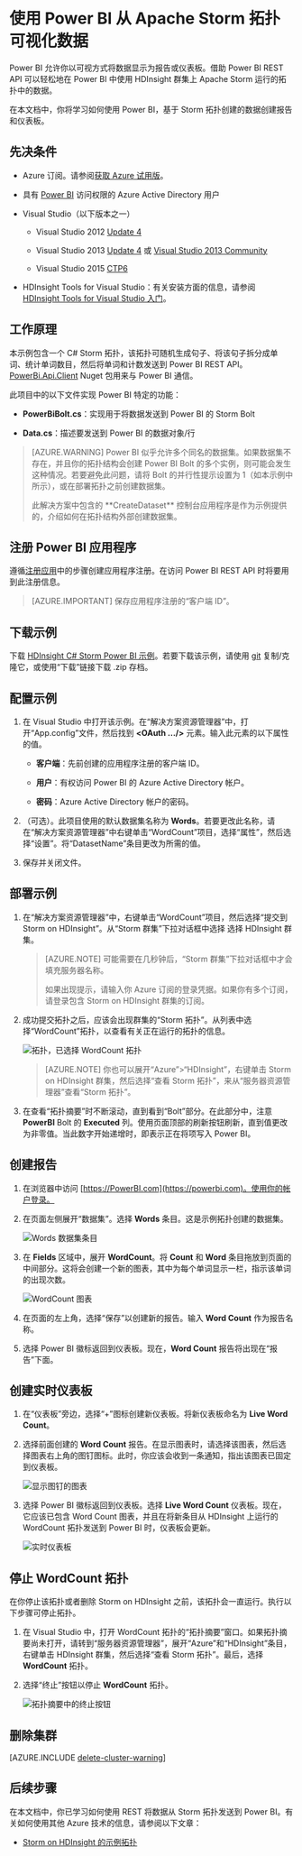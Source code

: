 <properties
 pageTitle="将数据从 Apache Storm 写入 Power BI | Azure"
 description="将数据从 HDInsight 中 Apache Storm 群集上运行的 C# 拓扑写入 Power BI。此外，使用 Power BI 创建报表和实时仪表板。"
 services="hdinsight"
 documentationCenter=""
 authors="Blackmist"
 manager="paulettm"
 editor="cgronlun"
	tags="azure-portal"/>

<tags
	ms.service="hdinsight"
	ms.date="03/01/2016"
	wacn.date="04/12/2016"/>

# 使用 Power BI 从 Apache Storm 拓扑可视化数据

Power BI 允许你以可视方式将数据显示为报告或仪表板。借助 Power BI REST API 可以轻松地在 Power BI 中使用 HDInsight 群集上 Apache Storm 运行的拓扑中的数据。

在本文档中，你将学习如何使用 Power BI，基于 Storm 拓扑创建的数据创建报告和仪表板。

## 先决条件

- Azure 订阅。请参阅[获取 Azure 试用版](/pricing/1rmb-trial/)。

* 具有 [Power BI](https://powerbi.com) 访问权限的 Azure Active Directory 用户

* Visual Studio（以下版本之一）

    * Visual Studio 2012 [Update 4](http://www.microsoft.com/download/details.aspx?id=39305)

    * Visual Studio 2013 [Update 4](http://www.microsoft.com/download/details.aspx?id=44921) 或 [Visual Studio 2013 Community](http://download.microsoft.com/download/7/1/B/71BA74D8-B9A0-4E6C-9159-A8335D54437E/vs_community.exe)

    * Visual Studio 2015 [CTP6](http://visualstudio.com/downloads/visual-studio-2015-ctp-vs)

* HDInsight Tools for Visual Studio：有关安装方面的信息，请参阅 [HDInsight Tools for Visual Studio 入门](/documentation/articles/hdinsight-hadoop-visual-studio-tools-get-started)。

## 工作原理

本示例包含一个 C# Storm 拓扑，该拓扑可随机生成句子、将该句子拆分成单词、统计单词数目，然后将单词和计数发送到 Power BI REST API。[PowerBi.Api.Client](https://github.com/Vtek/PowerBI.Api.Client) Nuget 包用来与 Power BI 通信。

此项目中的以下文件实现 Power BI 特定的功能：

* **PowerBiBolt.cs**：实现用于将数据发送到 Power BI 的 Storm Bolt

* **Data.cs**：描述要发送到 Power BI 的数据对象/行

> [AZURE.WARNING] Power BI 似乎允许多个同名的数据集。如果数据集不存在，并且你的拓扑结构会创建 Power BI Bolt 的多个实例，则可能会发生这种情况。若要避免此问题，请将 Bolt 的并行性提示设置为 1（如本示例中所示），或在部署拓扑之前创建数据集。
> <p>此解决方案中包含的 **CreateDataset** 控制台应用程序是作为示例提供的，介绍如何在拓扑结构外部创建数据集。

## 注册 Power BI 应用程序

遵循[注册应用](https://powerbi.microsoft.com/en-us/documentation/powerbi-developer-register-a-client-app/)中的步骤创建应用程序注册。在访问 Power BI REST API 时将要用到此注册信息。

> [AZURE.IMPORTANT] 保存应用程序注册的“客户端 ID”。

## 下载示例

下载 [HDInsight C# Storm Power BI 示例](https://github.com/Azure-Samples/hdinsight-dotnet-storm-powerbi)。若要下载该示例，请使用 [git](http://git-scm.com/) 复制/克隆它，或使用“下载”链接下载 .zip 存档。

## 配置示例

1. 在 Visual Studio 中打开该示例。在“解决方案资源管理器”中，打开“App.config”文件，然后找到 **<OAuth .../>** 元素。输入此元素的以下属性的值。

    * **客户端**：先前创建的应用程序注册的客户端 ID。

    * **用户**：有权访问 Power BI 的 Azure Active Directory 帐户。

    * **密码**：Azure Active Directory 帐户的密码。

2. （可选）。此项目使用的默认数据集名称为 **Words**。若要更改此名称，请在“解决方案资源管理器”中右键单击“WordCount”项目，选择“属性”，然后选择“设置”。将“DatasetName”条目更改为所需的值。

2. 保存并关闭文件。

## 部署示例

1. 在“解决方案资源管理器”中，右键单击“WordCount”项目，然后选择“提交到 Storm on HDInsight”。从“Storm 群集”下拉对话框中选择 选择 HDInsight 群集。

    > [AZURE.NOTE] 可能需要在几秒钟后，“Storm 群集”下拉对话框中才会填充服务器名称。
    > <p>如果出现提示，请输入你 Azure 订阅的登录凭据。如果你有多个订阅，请登录包含 Storm on HDInsight 群集的订阅。

2. 成功提交拓扑之后，应该会出现群集的“Storm 拓扑”。从列表中选择“WordCount”拓扑，以查看有关正在运行的拓扑的信息。

    ![拓扑，已选择 WordCount 拓扑](./media/hdinsight-storm-power-bi-topology/topologysummary.png)

    > [AZURE.NOTE] 你也可以展开“Azure”>“HDInsight”，右键单击 Storm on HDInsight 群集，然后选择“查看 Storm 拓扑”，来从“服务器资源管理器”查看“Storm 拓扑”。

3. 在查看“拓扑摘要”时不断滚动，直到看到“Bolt”部分。在此部分中，注意 **PowerBI** Bolt 的 **Executed** 列。使用页面顶部的刷新按钮刷新，直到值更改为非零值。当此数字开始递增时，即表示正在将项写入 Power BI。

## 创建报告

1. 在浏览器中访问 [https://PowerBI.com](https://powerbi.com)。使用你的帐户登录。

2. 在页面左侧展开“数据集”。选择 **Words** 条目。这是示例拓扑创建的数据集。

    ![Words 数据集条目](./media/hdinsight-storm-power-bi-topology/words.png)

3. 在 **Fields** 区域中，展开 **WordCount**。将 **Count** 和 **Word** 条目拖放到页面的中间部分。这将会创建一个新的图表，其中为每个单词显示一栏，指示该单词的出现次数。

    ![WordCount 图表](./media/hdinsight-storm-power-bi-topology/wordcountchart.png)

4. 在页面的左上角，选择“保存”以创建新的报告。输入 **Word Count** 作为报告名称。

5. 选择 Power BI 徽标返回到仪表板。现在，**Word Count** 报告将出现在“报告”下面。

## 创建实时仪表板

1. 在“仪表板”旁边，选择“+”图标创建新仪表板。将新仪表板命名为 **Live Word Count**。

2. 选择前面创建的 **Word Count** 报告。在显示图表时，请选择该图表，然后选择图表右上角的图钉图标。此时，你应该会收到一条通知，指出该图表已固定到仪表板。

    ![显示图钉的图表](./media/hdinsight-storm-power-bi-topology/pushpin.png)

2. 选择 Power BI 徽标返回到仪表板。选择 **Live Word Count** 仪表板。现在，它应该已包含 Word Count 图表，并且在将新条目从 HDInsight 上运行的 WordCount 拓扑发送到 Power BI 时，仪表板会更新。

    ![实时仪表板](./media/hdinsight-storm-power-bi-topology/dashboard.png)

## 停止 WordCount 拓扑

在你停止该拓扑或者删除 Storm on HDInsight 之前，该拓扑会一直运行。执行以下步骤可停止拓扑。

1. 在 Visual Studio 中，打开 WordCount 拓扑的“拓扑摘要”窗口。如果拓扑摘要尚未打开，请转到“服务器资源管理器”，展开“Azure”和“HDInsight”条目，右键单击 HDInsight 群集，然后选择“查看 Storm 拓扑”。最后，选择 **WordCount** 拓扑。

2. 选择“终止”按钮以停止 **WordCount** 拓扑。

    ![拓扑摘要中的终止按钮](./media/hdinsight-storm-power-bi-topology/killtopology.png)

## 删除集群

[AZURE.INCLUDE [delete-cluster-warning](../includes/hdinsight-delete-cluster-warning.md)]

## 后续步骤

在本文档中，你已学习如何使用 REST 将数据从 Storm 拓扑发送到 Power BI。有关如何使用其他 Azure 技术的信息，请参阅以下文章：

* [Storm on HDInsight 的示例拓扑](/documentation/articles/hdinsight-storm-example-topology)

<!---HONumber=Mooncake_0215_2016-->